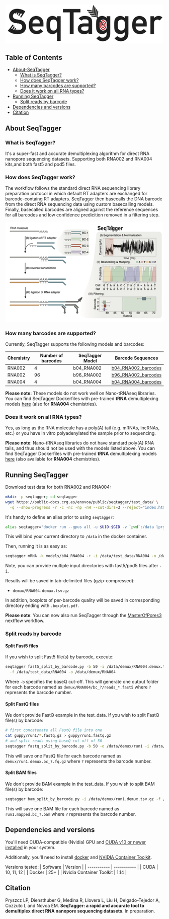 ![alt text](./img/logo.png "SeqTagger")

## Table of Contents
- [About-SeqTagger](#About-SeqTagger)
  - [What is SeqTagger?](#What-is-SeqTagger)
  - [How does SeqTagger work?](#How-does-SeqTagger-work)
  - [How many barcodes are supported?](#How-many-barcodes-are-supported)
  - [Does it work on all RNA types?](#Does-it-work-on-all-RNA-types)
- [Running SeqTagger](#Running-SeqTagger)
  - [Split reads by barcode](#Split-reads-by-barcode)
- [Dependencies and versions](#Dependencies-and-versions)
- [Citation](#Citation)

## About SeqTagger

### What is SeqTagger? 
It's a super-fast and accurate demultiplexing algorithm for direct RNA nanopore sequencing datasets.
Supporting both RNA002 and RNA004 kits,and both fast5 and pod5 files. 

### How does SeqTagger work? 
The workflow follows the standard direct RNA sequencing library preparation protocol in which default RT adapters are exchanged for barcode-containg RT adapters. SeqTagger then basecalls the DNA barcode from the direct RNA sequencing data using custom basecalling models. Finally, basecalled barcodes are aligned against the reference sequences for all barcodes and low confidence predicition removed in a filtering step. 

![alt text](./img/workflow.png "SeqTagger_Workflow")

### How many barcodes are supported?
Currently, SeqTagger supports the following models and barcodes:

| Chemistry | Number of barcodes | SeqTagger Model | Barcode Sequences | 
| -----------| ----------- | ----------- |----------- |
| RNA002 | 4 | b04_RNA002 | [b04_RNA002_barcodes](/models/b04_RNA002/barcodes.tsv)|
| RNA002 | 96 | b96_RNA002 | [b96_RNA002_barcodes](/models/b96_RNA002/barcodes.tsv)|
| RNA004 | 4 | b04_RNA004 |  [b04_RNA004_barcodes](/models/b04_RNA002/barcodes.tsv)|


**Please note:** These models do not work well on Nano-tRNAseq libraries. You can find SeqTagger Dockerfiles with pre-trained **tRNA** demultiplexing models [here](https://www.immaginabiotech.com/services/nano-trnaseq) (also for **RNA004** chemistries).


### Does it work on all RNA types?
Yes, as long as the RNA molecule has a poly(A) tail (e.g. mRNAs, lncRNAs, etc.) or you have in vitro polyadenylated the sample prior to sequencing.

**Please note**: Nano-tRNAseq libraries do not have standard poly(A) RNA tails, and thus should not be used with the models listed above. You can find SeqTagger Dockerfiles with pre-trained **tRNA** demultiplexing models [here](https://www.immaginabiotech.com/services/nano-trnaseq) (also available for **RNA004** chemistries).


## Running SeqTagger

Download test data for both RNA002 and RNA004:

```bash
mkdir -p seqtagger; cd seqtagger
wget https://public-docs.crg.es/enovoa/public/seqtagger/test_data/ \
  -q --show-progress -r -c -nc -np -nH --cut-dirs=3 --reject="index.html*"
```

It's handy to define an alias prior to using `seqtagger`:

```bash
alias seqtagger="docker run --gpus all -u $UID:$GID -v `pwd`:/data lpryszcz/seqtagger"
```
This will bind your current directory to `/data` in the docker container.

Then, running it is as easy as:

```bash
seqtagger mRNA -k models/b04_RNA004 -r -i /data/test_data/RNA004 -o /data/demux
```
Note, you can provide multiple input directories with fast5/pod5 files after `-i`. 

Results will be saved in tab-delimited files (gzip-compressed): 
- `demux/RNA004.demux.tsv.gz`

In addition, boxplots of per-barcode quality will be saved in corresponding directory
ending with `.boxplot.pdf`. 

**Please note**:
You can now also run SeqTagger through the [MasterOfPores3](https://github.com/biocorecrg/MoP3/tree/master) nextflow workflow. 

### Split reads by barcode

#### Split Fast5 files

If you wish to split Fast5 file(s) by barcode, execute:

```bash
seqtagger fast5_split_by_barcode.py -b 50 -i /data/demux/RNA004.demux.tsv.gz \
  -f /data/test_data/RNA004 -o /data/demux/RNA004 
```

Where `-b` specifies the baseQ cut-off. This will generate one output folder for each barcode named as
`demux/RNA004/bc_?/reads_*.fast5` where `?` represents the barcode number.

#### Split FastQ files

We don't provide FastQ example in the test_data. 
If you wish to split FastQ file(s) by barcode:

```bash
# first concatenate all FastQ file into one
cat guppy/run1/*.fastq.gz > guppy/run1.fastq.gz
# and split reads using baseQ cut-off of 50
seqtagger fastq_split_by_barcode.py -b 50 -o /data/demux/run1 -i /data/demux/run1.demux.tsv.gz -f /data/guppy/run1.fastq.gz
```

This will save one FastQ file for each barcode named as
`demux/run1.demux.bc_?.fq.gz` where `?` represents the barcode number.

#### Split BAM files

We don't provide BAM example in the test_data. 
If you wish to split BAM file(s) by barcode:

```bash
seqtagger bam_split_by_barcode.py -i /data/demux/run1.demux.tsv.gz -f /data/run1.mapped.bam -o /data/run1.mapped
```

This will save one BAM file for each barcode named as
`run1.mapped.bc_?.bam` where `?` represents the barcode number.


## Dependencies and versions

You'll need CUDA-compatible (Nvidia) GPU and 
[CUDA v10 or newer installed](https://developer.nvidia.com/cuda-downloads) 
in your system. 

Additionally, you'll need to install 
[docker](https://www.docker.com/)
and 
[NVIDIA Container Toolkit](https://docs.nvidia.com/datacenter/cloud-native/container-toolkit/latest/install-guide.html). 

Versions tested: 
| Software    | Version     | 
| ----------- | ----------- |
| CUDA        | 10, 11, 12  | 
| Docker      | 25+         | 
| Nvidia Container Toolkit | 1.14 | 

## Citation

Pryszcz LP, Diensthuber G, Medina R, Llovera L, Liu H, Delgado-Tejedor A, Cozzuto L and Novoa EM.
**SeqTagger: a rapid and accurate tool to demultiplex direct RNA nanopore sequencing datasets**.
In preparation. 

